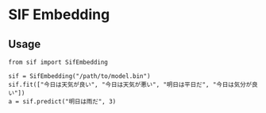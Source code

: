 # SIF Embedding

## Usage

```
from sif import SifEmbedding

sif = SifEmbedding("/path/to/model.bin")
sif.fit(["今日は天気が良い", "今日は天気が悪い", "明日は平日だ", "今日は気分が良い"])
a = sif.predict("明日は雨だ", 3)
```
